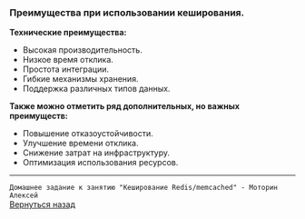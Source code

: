 ### Преимущества при использовании кеширования.

**Технические преимущества:**
* Высокая производительность.
* Низкое время отклика.
* Простота интеграции.
* Гибкие механизмы хранения.
* Поддержка различных типов данных.

**Также можно отметить ряд дополнительных, но важных преимуществ:** 
* Повышение отказоустойчивости.
* Улучшение времени отклика.
* Снижение затрат на инфраструктуру.
* Оптимизация использования ресурсов.

---

`Домашнее задание к занятию "Кеширование Redis/memcached" - Моторин Алексей`<br>
[Вернуться назад](/README.md#wisf)

